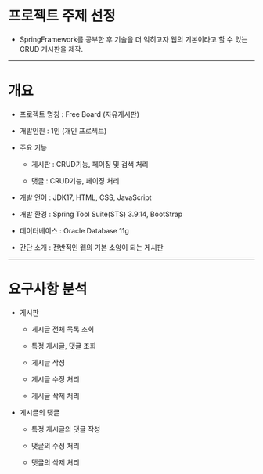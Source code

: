 # 프로젝트 주제 선정
+ SpringFramework를 공부한 후 기술을 더 익히고자 웹의 기본이라고 할 수 있는 CRUD 게시판을 제작.
***
# 개요
+ 프로젝트 명칭 : Free Board (자유게시판)

+ 개발인원 : 1인 (개인 프로젝트)

+ 주요 기능

  + 게시판 : CRUD기능, 페이징 및 검색 처리
  
  + 댓글 : CRUD기능, 페이징 처리
  
+ 개발 언어 : JDK17, HTML, CSS, JavaScript

+ 개발 환경 : Spring Tool Suite(STS) 3.9.14, BootStrap

+ 데이터베이스 : Oracle Database 11g

+ 간단 소개 : 전반적인 웹의 기본 소양이 되는 게시판
***
# 요구사항 분석

+ 게시판

  + 게시글 전체 목록 조회
  
  + 특정 게시글, 댓글 조회
  
  + 게시글 작성
  
  + 게시글 수정 처리
  
  + 게시글 삭제 처리
    
+ 게시글의 댓글

  + 특정 게시글의 댓글 작성
  
  + 댓글의 수정 처리
  
  + 댓글의 삭제 처리
  
